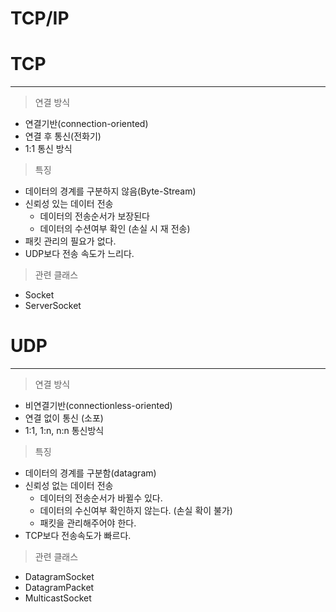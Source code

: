 TCP/IP
========


# TCP
-------

> 연결 방식
- 연결기반(connection-oriented)
- 연결 후 통신(전화기)
- 1:1 통신 방식

> 특징
- 데이터의 경계를 구분하지 않음(Byte-Stream)
- 신뢰성 있는 데이터 전송
  + 데이터의 전송순서가 보장된다
  + 데이터의 수션여부 확인 (손실 시 재 전송)
- 패킷 관리의 필요가 없다.
- UDP보다 전송 속도가 느리다.

> 관련 클래스 
- Socket
- ServerSocket

# UDP
-------------

> 연결 방식
- 비연결기반(connectionless-oriented)
- 연결 없이 통신 (소포)
- 1:1, 1:n, n:n 통신방식

> 특징
- 데이터의 경계를 구분함(datagram)
- 신뢰성 없는 데이터 전송
  + 데이터의 전송순서가 바뀔수 있다.
  + 데이터의 수신여부 확인하지 않는다. (손실 확이 불가)
  + 패킷을 관리해주어야 한다.
- TCP보다 전송속도가 빠르다.

> 관련 클래스
- DatagramSocket
- DatagramPacket
- MulticastSocket
